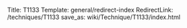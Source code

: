 Title: T1133
Template: general/redirect-index
RedirectLink: /techniques/T1133
save_as: wiki/Technique/T1133/index.html